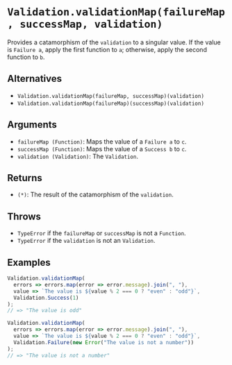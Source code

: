 # `Validation.validationMap(failureMap, successMap, validation)`

Provides a catamorphism of the `validation` to a singular value. If the value is `Failure a`, apply the first function to `a`; otherwise, apply the second function to `b`.

## Alternatives

* `Validation.validationMap(failureMap, successMap)(validation)`
* `Validation.validationMap(failureMap)(successMap)(validation)`

## Arguments

* `failureMap (Function)`: Maps the value of a `Failure a` to `c`.
* `successMap (Function)`: Maps the value of a `Success b` to `c`.
* `validation (Validation)`: The `Validation`.

## Returns

* `(*)`: The result of the catamorphism of the `validation`.

## Throws

* `TypeError` if the `failureMap` or `successMap` is not a `Function`.
* `TypeError` if the `validation` is not an `Validation`.

## Examples

```javascript
Validation.validationMap(
  errors => errors.map(error => error.message).join(", "),
  value => `The value is ${value % 2 === 0 ? "even" : "odd"}`,
  Validation.Success(1)
);
// => "The value is odd"

Validation.validationMap(
  errors => errors.map(error => error.message).join(", "),
  value => `The value is ${value % 2 === 0 ? "even" : "odd"}`,
  Validation.Failure(new Error("The value is not a number"))
);
// => "The value is not a number"
```
